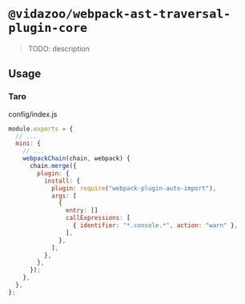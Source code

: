 # `@vidazoo/webpack-ast-traversal-plugin-core`

> TODO: description

## Usage

### Taro

config/index.js

```js
module.exports = {
  // ...
  mini: {
    // ...
    webpackChain(chain, webpack) {
      chain.merge({
        plugin: {
          install: {
            plugin: require("webpack-plugin-auto-import"),
            args: [
              {
                entry: []
                callExpressions: [
                  { identifier: "*.console.*", action: "warn" },
                ],
              },
            ],
          },
        },
      });
    },
  },
};
```
